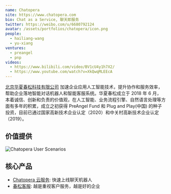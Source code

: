 ```yaml
---
name: Chatopera
site: https://www.chatopera.com
bio: Chat as a Service, 聊天即服务
twitter: https://weibo.com/u/6680792124
avatar: /assets/portfolios/chatopera/icon.png
people:
  - hailiang-wang
  - yu-xiang
ventures:
  - preangel
  - pnp
videos:
  - https://www.bilibili.com/video/BV1cU4y1h7X2/
  - https://www.youtube.com/watch?v=XkQwqMLEEcA
---
```


[北京华夏春松科技有限公司](https://www.chatopera.com) 加速企业应用人工智能技术，提升协作和服务效率，帮助企业落地智能对话机器人和智能客服系统。华夏春松成立于 2018 年 6 月，本着诚信、创新和负责的价值观，在人工智能、业务流程引擎、自然语言处理等方面有多年的积累，成立之初获得 PreAngel Fund 和 Plug and Play(中国) 的种子投资，目前已通过国家高新技术企业认定（2020）和中关村高新技术企业认定（2019）。

## 价值提供

![Chatopera User Scenarios](/assets/2021/10-06-chatopera-user-scenarios/1.jpg)

## 核心产品

- [Chatopera 云服务](https://docs.chatopera.com/): 快速上线聊天机器人
- [春松客服](https://www.cskefu.com): 越是重视客户服务，越是好的企业
